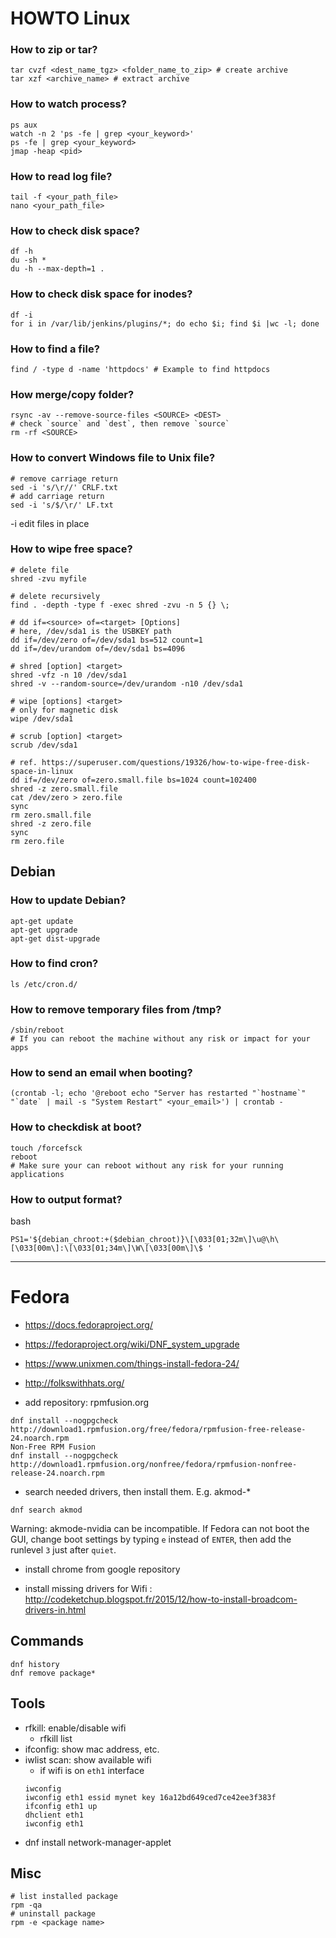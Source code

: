 # HOWTO Linux

### How to zip or tar?
```
tar cvzf <dest_name_tgz> <folder_name_to_zip> # create archive
tar xzf <archive_name> # extract archive
```

### How to watch process?
```
ps aux
watch -n 2 'ps -fe | grep <your_keyword>'
ps -fe | grep <your_keyword>
jmap -heap <pid>
```

### How to read log file?
```
tail -f <your_path_file>
nano <your_path_file>
```

### How to check disk space?
```
df -h
du -sh *
du -h --max-depth=1 .
```

### How to check disk space for inodes?
```
df -i
for i in /var/lib/jenkins/plugins/*; do echo $i; find $i |wc -l; done
```

### How to find a file?
```
find / -type d -name 'httpdocs' # Example to find httpdocs
```

### How merge/copy folder?
```
rsync -av --remove-source-files <SOURCE> <DEST>
# check `source` and `dest`, then remove `source`
rm -rf <SOURCE>
```


### How to convert Windows file to Unix file?
```
# remove carriage return
sed -i 's/\r//' CRLF.txt
# add carriage return
sed -i 's/$/\r/' LF.txt
```
-i edit files in place 



### How to wipe free space?

```
# delete file
shred -zvu myfile

# delete recursively
find . -depth -type f -exec shred -zvu -n 5 {} \;

# dd if=<source> of=<target> [Options]
# here, /dev/sda1 is the USBKEY path
dd if=/dev/zero of=/dev/sda1 bs=512 count=1
dd if=/dev/urandom of=/dev/sda1 bs=4096

# shred [option] <target>
shred -vfz -n 10 /dev/sda1
shred -v --random-source=/dev/urandom -n10 /dev/sda1

# wipe [options] <target>
# only for magnetic disk
wipe /dev/sda1

# scrub [option] <target>
scrub /dev/sda1

# ref. https://superuser.com/questions/19326/how-to-wipe-free-disk-space-in-linux
dd if=/dev/zero of=zero.small.file bs=1024 count=102400
shred -z zero.small.file
cat /dev/zero > zero.file
sync
rm zero.small.file
shred -z zero.file
sync
rm zero.file
```



## Debian
### How to update Debian?
```
apt-get update
apt-get upgrade
apt-get dist-upgrade
```

### How to find cron?
```
ls /etc/cron.d/
```

### How to remove temporary files from /tmp?
```
/sbin/reboot 
# If you can reboot the machine without any risk or impact for your apps
```

### How to send an email when booting?
```
(crontab -l; echo '@reboot echo "Server has restarted "`hostname`" "`date` | mail -s "System Restart" <your_email>') | crontab -
```

### How to checkdisk at boot?
```
touch /forcefsck
reboot 
# Make sure your can reboot without any risk for your running applications
```


### How to output format?

bash

`PS1='${debian_chroot:+($debian_chroot)}\[\033[01;32m\]\u@\h\[\033[00m\]:\[\033[01;34m\]\W\[\033[00m\]\$ '`

----


# Fedora

- https://docs.fedoraproject.org/
- https://fedoraproject.org/wiki/DNF_system_upgrade

- https://www.unixmen.com/things-install-fedora-24/
- http://folkswithhats.org/

- add repository: rpmfusion.org
```
dnf install --nogpgcheck http://download1.rpmfusion.org/free/fedora/rpmfusion-free-release-24.noarch.rpm
Non-Free RPM Fusion
dnf install --nogpgcheck http://download1.rpmfusion.org/nonfree/fedora/rpmfusion-nonfree-release-24.noarch.rpm
```
- search needed drivers, then install them. E.g. akmod-*
```
dnf search akmod
```
Warning: akmode-nvidia can be incompatible. 
If Fedora can not boot the GUI, change boot settings by typing `e` instead of `ENTER`, 
then add the runlevel `3` just after `quiet`.

- install chrome from google repository

- install missing drivers for Wifi : http://codeketchup.blogspot.fr/2015/12/how-to-install-broadcom-drivers-in.html


## Commands

```
dnf history
dnf remove package*
```

## Tools

- rfkill: enable/disable wifi
    - rfkill list
- ifconfig: show mac address, etc.
- iwlist scan: show available wifi
    - if wifi is on `eth1` interface
    ```
    iwconfig
    iwconfig eth1 essid mynet key 16a12bd649ced7ce42ee3f383f
    ifconfig eth1 up
    dhclient eth1
    iwconfig eth1
    ```
- dnf install network-manager-applet

## Misc

```
# list installed package
rpm -qa
# uninstall package
rpm -e <package name>
```